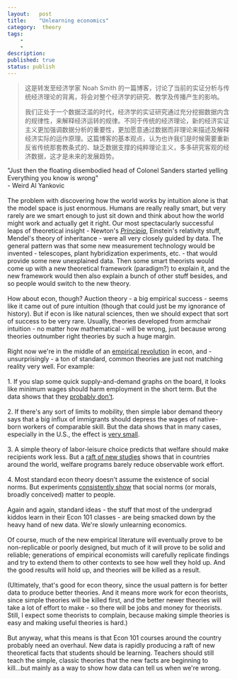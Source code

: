 ```yaml
---
layout:   post
title:    "Unlearning economics"
category:  theory
tags:     
    -  
    -   
description: 
published: true
status: publish
---
```

 
> 这是转发至经济学家 Noah Smith 的一篇博客，讨论了当前的实证分析与传统经济理论的背离，将会对整个经济学的研究、教学及传播产生的影响。
>
> 我们正处于一个数据泛滥的时代，经济学的实证研究通过充分挖掘数据内含的规律性，来解释经济运转的规律。不同于传统的经济理论，新的经济实证主义更加强调数据分析的重要性，更加愿意通过数据而非理论来描述及解释经济实际的运作原理。这篇博客的基本观点，认为也许我们是时候需要重新反省传统那套教条式的、缺乏数据支撑的纯粹理论主义，多多研究客观的经济数据，这才是未来的发展趋势。
 
<div class="post-body entry-content" id="post-body-1162181669241207508" itemprop="description articleBody">
"Just then the floating disembodied head of Colonel Sanders started yelling<br>
<div>
Everything you know is wrong"</div>
<div>
- Weird Al Yankovic</div>
<div>
<br></div>
<div>
The problem with discovering how the world works by intuition alone is that the model space is just enormous. Humans are really really smart, but very rarely are we smart enough to just sit down and think about how the world might work and actually get it right. Our most spectacularly successful leaps of theoretical insight - Newton's <i><a href="https://en.wikipedia.org/wiki/Philosophi%C3%A6_Naturalis_Principia_Mathematica" style="cursor: url(chrome-extension://ledmjlnkdlappilhaaihfhanlpdjjalm/rockhand.png), auto;">Principia</a></i>, Einstein's relativity stuff, Mendel's theory of inheritance - were all very closely guided by data. The general pattern was that some new measurement technology would be invented - telescopes, plant hybridization experiments, etc. - that would provide some new unexplained data. Then some smart theorists would come up with a new theoretical framework (paradigm?) to explain it, and the new framework would then also explain a bunch of other stuff besides, and so people would switch to the new theory.</div>
<div>
<br></div>
<div>
How about econ, though? Auction theory - a big empirical success - seems like it came out of pure intuition (though that could just be my ignorance of history). But if econ is like natural sciences, then we should expect that sort of success to be very rare. Usually, theories developed from armchair intuition - no matter how mathematical - will be wrong, just because wrong theories outnumber right theories by such a huge margin.</div>
<div>
<br></div>
<div>
Right now we're in the middle of an <a href="http://noahpinionblog.blogspot.com/2015/09/theory-vs-data-in-economics.html" style="cursor: url(chrome-extension://ledmjlnkdlappilhaaihfhanlpdjjalm/rockhand.png), auto;">empirical revolution</a> in econ, and - unsurprisingly - a ton of standard, common theories are just not matching reality very well. For example:</div>
<div>
<br></div>
<div>
1. If you slap some quick supply-and-demand graphs on the board, it looks like minimum wages should harm employment in the short term. But the data shows that they <a href="http://www.cepr.net/documents/publications/min-wage-2013-02.pdf" style="cursor: url(chrome-extension://ledmjlnkdlappilhaaihfhanlpdjjalm/rockhand.png), auto;">probably don't</a>.&nbsp;</div>
<div>
<br></div>
<div>
2. If there's any sort of limits to mobility, then simple labor demand theory says that a big influx of immigrants should depress the wages of native-born workers of comparable skill. But the data shows that in many cases, especially in the U.S., the effect is <a href="http://www.nber.org/papers/w11547">very small</a>.&nbsp;</div>
<div>
<br></div>
<div>
3. A simple theory of labor-leisure choice predicts that welfare should make recipients work less. But a <a href="http://economics.mit.edu/files/10849">raft of new studies</a> shows that in countries around the world, welfare programs barely reduce observable work effort.</div>
<div>
<br></div>
<div>
4. Most standard econ theory doesn't assume the existence of social norms. But experiments <a href="http://www.dklevine.com/archive/refs4506439000000000501.pdf">consistently show</a> that social norms (or morals, broadly conceived) matter to people.&nbsp;</div>
<div>
<br></div>
<div>
Again and again, standard ideas - the stuff that most of the undergrad kiddos learn in their Econ 101 classes - are being smacked down by the heavy hand of new data. We're slowly unlearning economics.<br>
<br>
Of course, much of the new empirical literature will eventually prove to be non-replicable or poorly designed, but much of it will prove to be solid and reliable; generations of empirical economists will carefully replicate findings and try to extend them to other contexts to see how well they hold up. And the good results will hold up, and theories will be killed as a result.</div>
<div>
<br></div>
<div>
(Ultimately, that's good for econ theory, since the usual pattern is for better data to produce better theories. And it means more work for econ theorists, since simple theories will be killed first, and the better newer theories will take a lot of effort to make - so there will be jobs and money for theorists. Still, I expect some theorists to complain, because making simple theories is easy and making useful theories is hard.)</div>
<div>
<br></div>
<div>
But anyway, what this means is that Econ 101 courses around the country probably need an overhaul. New data is rapidly producing a raft of new theoretical facts that students should be learning. Teachers should still teach the simple, classic theories that the new facts are beginning to kill...but mainly as a way to show how data can tell us when we're wrong.</div>
<div style="clear: both;"></div>
</div>
 
 
 
 
